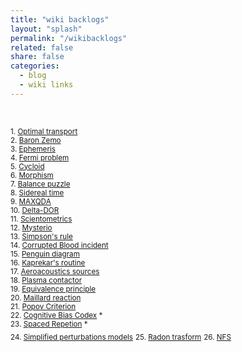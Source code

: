 ```yaml
---
title: "wiki backlogs"
layout: "splash"
permalink: "/wikibacklogs"
related: false
share: false
categories:
  - blog
  - wiki links
---
```

<br />

<sub> 1.  [Optimal transport](https://en.wikipedia.org/wiki/Transportation_theory_(mathematics)) </sub>  
<sub> 2.  [Baron Zemo](https://en.wikipedia.org/wiki/Baron_Zemo) </sub>  
<sub> 3.  [Ephemeris](https://en.wikipedia.org/wiki/Ephemeris) </sub>  
<sub> 4.  [Fermi problem](https://en.wikipedia.org/wiki/Fermi_problem) </sub>   
<sub> 5.  [Cycloid](https://en.wikipedia.org/wiki/Cycloid) </sub>  
<sub> 6.  [Morphism](https://en.wikipedia.org/wiki/Morphism) </sub>  
<sub> 7.  [Balance puzzle](https://en.wikipedia.org/wiki/Balance_puzzle) </sub>  
<sub> 8.  [Sidereal time](https://en.wikipedia.org/wiki/Sidereal_time) </sub>  
<sub> 9.  [MAXQDA](https://en.wikipedia.org/wiki/MAXQDA) </sub>  
<sub> 10. [Delta-DOR](https://en.wikipedia.org/wiki/Delta-DOR) </sub>  
<sub> 11. [Scientometrics](https://en.wikipedia.org/wiki/Scientometrics) </sub>   
<sub> 12. [Mysterio](https://en.wikipedia.org/wiki/Mysterio) </sub>  
<sub> 13. [Simpson's rule](https://en.wikipedia.org/wiki/Simpson%27s_rule) </sub>  
<sub> 14. [Corrupted Blood incident](https://en.wikipedia.org/wiki/Corrupted_Blood_incident) </sub>  
<sub> 15. [Penguin diagram](https://en.wikipedia.org/wiki/Penguin_diagram) </sub>  
<sub> 16. [Kaprekar's routine](https://en.wikipedia.org/wiki/Kaprekar%27s_routine) </sub>  
<sub> 17. [Aeroacoustics sources](https://en.wikibooks.org/wiki/Aeroacoustics/Acoustic_Sources) </sub>  
<sub> 18. [Plasma contactor](https://en.wikipedia.org/wiki/Plasma_contactor) </sub>  
<sub> 19. [Equivalence principle](https://en.wikipedia.org/wiki/Equivalence_principle) </sub>  
<sub> 20. [Maillard reaction](https://en.wikipedia.org/wiki/Maillard_reaction) </sub>  
<sub> 21. [Popov Criterion](https://en.wikipedia.org/wiki/Popov_criterion) </sub>  
<sub> 22. [Cognitive Bias Codex](https://commons.wikimedia.org/wiki/File:Cognitive_Bias_Codex_-_180%2B_biases,_designed_by_John_Manoogian_III_(jm3).jpg) * </sub>  
<sub> 23. [Spaced Repetion](https://en.wikipedia.org/wiki/Spaced_repetition) * </sub>  
<sub> 24. [Simplified perturbations models](https://en.wikipedia.org/wiki/Simplified_perturbations_models)</sub>
<sub> 25. [Radon trasform](https://en.wikipedia.org/wiki/Radon_transform)</sub>
<sub> 26. [NFS](https://en.wikipedia.org/wiki/Network_File_System) </sub>


